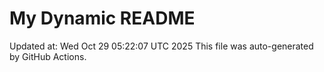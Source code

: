 # My Dynamic README
Updated at: Wed Oct 29 05:22:07 UTC 2025
This file was auto-generated by GitHub Actions.
